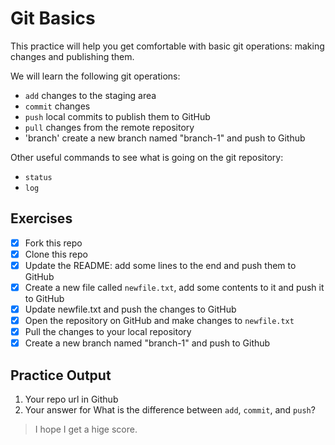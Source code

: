 # Git Basics

This practice will help you get comfortable with basic git operations: making changes and publishing them.

We will learn the following git operations:

- `add` changes to the staging area
- `commit` changes
- `push` local commits to publish them to GitHub
- `pull` changes from the remote repository
- 'branch' create a new branch named "branch-1" and push to Github

Other useful commands to see what is going on the git repository:

- `status`
- `log`

## Exercises

- [x] Fork this repo
- [x] Clone this repo
- [x] Update the README: add some lines to the end and push them to GitHub
- [x] Create a new file called `newfile.txt`, add some contents to it and push it to GitHub
- [x] Update newfile.txt and push the changes to GitHub
- [x] Open the repository on GitHub and make changes to `newfile.txt`
- [x] Pull the changes to your local repository
- [x] Create a new branch named "branch-1" and push to Github

## Practice Output 
1. Your repo url in Github
2. Your answer for What is the difference between `add`, `commit`, and `push`?



> I hope I get a hige score.